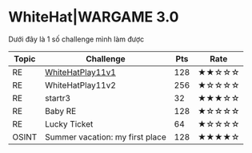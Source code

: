 # WhiteHat|WARGAME 3.0

Dưới đây là 1 số challenge mình làm được

| Topic | Challenge | Pts | Rate
| --- | --- | --- | --- |
| RE | [WhiteHatPlay11v1](/solutions/WhiteHatPlay11v1.md)  | 128 | ★★☆☆☆
| RE | WhiteHatPlay11v2  | 256 | ★☆☆☆☆
| RE | startr3  | 32 | ★★★☆☆
| RE | Baby RE  | 128 | ★☆☆☆☆
| RE | Lucky Ticket | 64 | ★☆☆☆☆
| OSINT | Summer vacation: my first place | 128 | ★★★★☆
